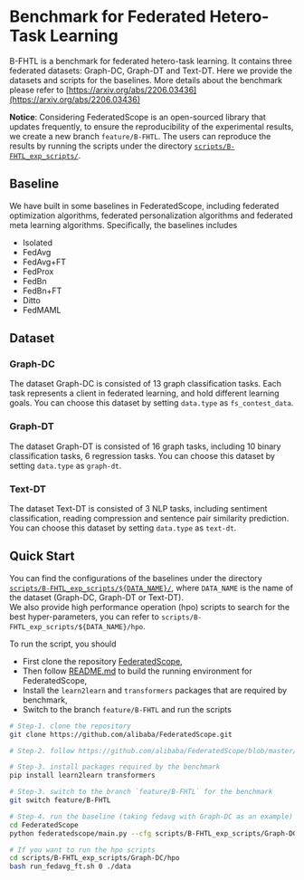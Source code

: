 # Benchmark for Federated Hetero-Task Learning

B-FHTL is a benchmark for federated hetero-task learning. 
It contains three federated datasets: Graph-DC, Graph-DT and Text-DT. 
Here we provide the datasets and scripts for the baselines.
More details about the benchmark please refer to [https://arxiv.org/abs/2206.03436](https://arxiv.org/abs/2206.03436)

**Notice**:
Considering FederatedScope is an open-sourced library that updates frequently, to ensure the reproducibility of the experimental results, 
we create a new branch `feature/B-FHTL`. The users can reproduce the results by running the scripts under the directory [`scripts/B-FHTL_exp_scripts/`](https://github.com/alibaba/FederatedScope/tree/feature/B-FHTL/scripts/B-FHTL_exp_scripts).  

## Baseline
We have built in some baselines in FederatedScope, including federated optimization algorithms, federated personalization algorithms and federated meta learning algorithms.
Specifically, the baselines includes

 - Isolated
 - FedAvg
 - FedAvg+FT
 - FedProx
 - FedBn
 - FedBn+FT
 - Ditto
 - FedMAML

## Dataset 
### Graph-DC
The dataset Graph-DC is consisted of 13 graph classification tasks. Each task represents a client in federated learning, and hold different learning goals. You can choose this dataset by setting `data.type` as `fs_contest_data`.

### Graph-DT
The dataset Graph-DT is consisted of 16 graph tasks, including 10 binary classification tasks, 6 regression tasks. You can choose this dataset by setting `data.type` as `graph-dt`.

### Text-DT
The dataset Text-DT is consisted of 3 NLP tasks, including sentiment classification, reading compression and sentence pair similarity prediction. 
You can choose this dataset by setting `data.type` as `text-dt`.

## Quick Start
 
You can find the configurations of the baselines under the directory [`scripts/B-FHTL_exp_scripts/${DATA_NAME}/`](https://github.com/alibaba/FederatedScope/tree/feature/B-FHTL/scripts/B-FHTL_exp_scripts), where `DATA_NAME` is the name of the dataset (Graph-DC, Graph-DT or Text-DT).  
We also provide high performance operation (hpo) scripts to search for the best hyper-parameters, you can refer to `scripts/B-FHTL_exp_scripts/${DATA_NAME}/hpo`.

To run the script, you should 
- First clone the repository [FederatedScope](https://github.com/alibaba/FederatedScope),
- Then follow [README.md](https://github.com/alibaba/FederatedScope/blob/master/README.md) to build the running environment for FederatedScope, 
- Install the `learn2learn` and `transformers` packages that are required by benchmark, 
- Switch to the branch `feature/B-FHTL` and run the scripts
```bash
# Step-1. clone the repository 
git clone https://github.com/alibaba/FederatedScope.git

# Step-2. follow https://github.com/alibaba/FederatedScope/blob/master/README.md to build the running environment

# Step-3. install packages required by the benchmark
pip install learn2learn transformers

# Step-3. switch to the branch `feature/B-FHTL` for the benchmark
git switch feature/B-FHTL

# Step-4. run the baseline (taking fedavg with Graph-DC as an example)
cd FederatedScope
python federatedscope/main.py --cfg scripts/B-FHTL_exp_scripts/Graph-DC/fedavg.yaml

# If you want to run the hpo scripts
cd scripts/B-FHTL_exp_scripts/Graph-DC/hpo
bash run_fedavg_ft.sh 0 ./data
```